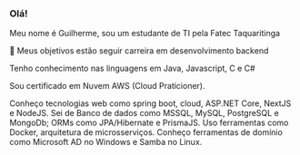 ### Olá!

Meu nome é Guilherme, sou um estudante de TI pela Fatec Taquaritinga

🔭 Meus objetivos estão seguir carreira em desenvolvimento backend

Tenho conhecimento nas linguagens em Java, Javascript, C e C#

Sou certificado em Nuvem AWS (Cloud Praticioner).

Conheço tecnologias web como spring boot, cloud, ASP.NET Core, NextJS e NodeJS.
Sei de Banco de dados como MSSQL, MySQL, PostgreSQL e MongoDb; ORMs como JPA/Hibernate e PrismaJS.
Uso ferramentas como Docker, arquitetura de microsserviços.
Conheço ferramentas de domínio como Microsoft AD no Windows e Samba no Linux.



<!--
**GuiSilva77/GuiSilva77** is a ✨ _special_ ✨ repository because its `README.md` (this file) appears on your GitHub profile.

Here are some ideas to get you started:

- 🔭 I’m currently working on ...
- 🌱 I’m currently learning ...
- 👯 I’m looking to collaborate on ...
- 🤔 I’m looking for help with ...
- 💬 Ask me about ...
- 📫 How to reach me: ...
- 😄 Pronouns: ...
- ⚡ Fun fact: ...
-->
